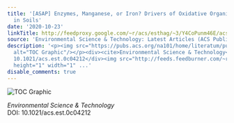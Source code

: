 ```yaml
---
title: '[ASAP] Enzymes, Manganese, or Iron? Drivers of Oxidative Organic Matter Decomposition
  in Soils'
date: '2020-10-23'
linkTitle: http://feedproxy.google.com/~r/acs/esthag/~3/Y4CoPunm46E/acs.est.0c04212
source: 'Environmental Science & Technology: Latest Articles (ACS Publications)'
description: '<p><img src="https://pubs.acs.org/na101/home/literatum/publisher/achs/journals/content/esthag/0/esthag.ahead-of-print/acs.est.0c04212/20201023/images/medium/es0c04212_0005.gif"
  alt="TOC Graphic"/></p><div><cite>Environmental Science & Technology</cite></div><div>DOI:
  10.1021/acs.est.0c04212</div><img src="http://feeds.feedburner.com/~r/acs/esthag/~4/Y4CoPunm46E"
  height="1" width="1" ...'
disable_comments: true
---
```

<p><img src="https://pubs.acs.org/na101/home/literatum/publisher/achs/journals/content/esthag/0/esthag.ahead-of-print/acs.est.0c04212/20201023/images/medium/es0c04212_0005.gif" alt="TOC Graphic"/></p><div><cite>Environmental Science & Technology</cite></div><div>DOI: 10.1021/acs.est.0c04212</div><img src="http://feeds.feedburner.com/~r/acs/esthag/~4/Y4CoPunm46E" height="1" width="1" ...